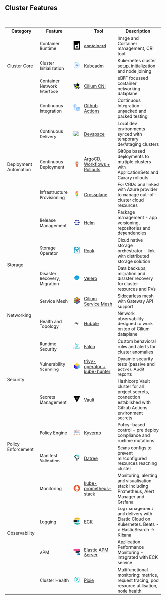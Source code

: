 
## Cluster Features
<br> 
<table>
    <tr>
        <th>Category</th>
        <th>Feature</th>
        <th></th>
        <th>Tool</th>
        <th>Description</th>
    </tr>
    <tr>
        <td rowspan="3">Cluster Core</td>
        <td>Container Runtime</td>
        <td><img width="96" src="images/logos/containerd.png"></td>
        <td><a href="https://containerd.io/">containerd</a></td>
        <td>Image and Container management, CRI tool</td>
    </tr>
    <tr>
        <td>Cluster Initialization</td>
        <td><img width="96" src="images/logos/kubeadm.png"></td>
        <td><a href="https://kubernetes.io/docs/reference/setup-tools/kubeadm/">Kubeadm</a></td>
        <td>Kubernetes cluster setup, initialization and node joining</td>
    </tr>
    <tr>
        <td>Container Network Interface</td>
        <td><img width="96" src="images/logos/ebpf.png"></td>
        <td><a href="https://cilium.io/use-cases/cni/">Cilium CNI</a></td>
        <td>eBPF focussed container networking dataplane</td>
    </tr>
    <tr>
        <td rowspan="5">Deployment Automation</td>
        <td>Continuous Integration</td>
        <td><img width="96" src="images/logos/githubactions.png"></td>
        <td><a href=https://github.com/features/actions>Github Actions</a></td>
        <td>Continuous Integration - unpacked and packed testing</td>
    </tr>
    <tr>
        <td>Continuous Delivery</td>
        <td><img width="96" src="images/logos/devspace.avif"></td>
        <td><a href="https://www.devspace.sh/">Devspace</a></td>
        <td>Local dev environments synced with temporary dev/staging clusters</td>
    </tr>
    <tr>
        <td>Continuous Deployment</td>
        <td><img width="96" src="images/logos/argo.svg"></td>
        <td><a href="https://argoproj.github.io/cd">ArgoCD, Workflows + Rollouts</a></td>
        <td>GitOps based deployments to multiple clusters with ApplicationSets and Canary rollouts</td>
    </tr>
    <tr>
        <td>Infrastructure Provisioning</td>
        <td><img width="96" src="images/logos/crossplane.png"></td>
        <td><a href="https://www.crossplane.io/">Crossplane</a></td>
        <td>For CRDs and linked with Azure provider to manage out-of-cluster cloud resources</td>
    </tr>
    <tr>
        <td>Release Management</td>
        <td><img width="96" src="images/logos/helm.png"></td>
        <td><a href="https://helm.sh/">Helm</a></td>
        <td>Package management - app versioning, repositories and dependencies</td>
    </tr>
    <tr>
        <td rowspan="2">Storage</td>
        <td>Storage Operator</td>
        <td><img width="96" src="images/logos/rook.png"></td>
        <td><a href="https://rook.io/">Rook</a></td>
        <td>Cloud native storage orchestrator - link with distributed storage solution</td>
    </tr>
    <tr>
        <td>Disaster Recovery, Migration</td>
        <td><img width="96" src="images/logos/velero.png"></td>
        <td><a href="https://velero.io/">Velero</a></td>
        <td>Data backups, migration and disaster recovery for cluster resources and PVs</td>
    </tr>
    <tr>
        <td rowspan="2">Networking</td>
        <td>Service Mesh</td>
        <td><img width="96" src="images/logos/cilium.png"></td>
        <td><a href="https://cilium.io/use-cases/service-mesh/">Cilium Service Mesh</a></td>
        <td>Sidecarless mesh with Gateway API support</td>
    </tr>
    <tr>
        <td>Health and Topology</td>
        <td><img width="124" src="images/logos/hubble.png"></td>
        <td><a href="https://github.com/cilium/hubble">Hubble</a></td>
        <td>Network observability designed to work on top of Cilium dataplane</td>
    </tr>
    <tr>
        <td rowspan="3">Security</td>
        <td>Runtime Security</td>
        <td><img width="96" src="images/logos/falco.png"></td>
        <td><a href="https://falco.org/">Falco</a></td>
        <td>Custom behavioral rules and alerts for cluster anomalies</td>
    </tr>
    <tr>
        <td>Vulnerability Scanning</td>
        <td><img width="96" src="images/logos/trivy.png"></td>
        <td><a href="https://github.com/aquasecurity/trivy-operator">trivy-operator + kube-hunter</a></td>
        <td>Dynamic security tests (passive and active). Audit reports </td>
    </tr>
    <tr>
        <td>Secrets Management</td>
        <td><img width="96" src="images/logos/vault.png"></td>
        <td><a href="https://www.vaultproject.io/">Vault</a></td>
        <td>Hashicorp Vault cluster for all project secrets, connection established with Github Actions environment secrets</td>
    </tr>
    <tr>
        <td rowspan="2">Policy Enforcement</td>
        <td>Policy Engine</td>
        <td><img width="96" src="images/logos/kyverno.png"></td>
        <td><a href="https://kyverno.io">Kyverno</a></td>
        <td>Policy-based control - pre deploy compliance and runtime mutations</td>
    </tr>
    <tr>
        <td>Manifest Validation</td>
        <td><img width="96" src="images/logos/datree.png"></td>
        <td><a href="https://www.datree.io/">Datree</a></td>
        <td>Scans configs to prevent misconfigured resources reaching cluster</td>
    </tr>
    <tr>
        <td rowspan="4">Observability</td>
        <td>Monitoring</td>
        <td><img width="96" src="images/logos/prom.png"></td>
        <td><a href="https://artifacthub.io/packages/helm/prometheus-community/kube-prometheus-stack">kube-prometheus-stack</a></td>
        <td>Monitoring, alerting and visualisation stack including Prometheus, Alert Manager and Grafana</td>
    </tr>
    <tr>
        <td>Logging</td>
        <td><img width="96" src="images/logos/eck.png"></td>
        <td><a href="https://www.elastic.co/guide/en/cloud-on-k8s/2.8/k8s-quickstart.html">ECK</a></td>
        <td>Log management and delivery with Elastic Cloud on Kubernetes. Beats -> ElasticSearch -> Kibana</td>
    </tr>
    <tr>
        <td>APM</td>
        <td><img width="96" src="images/logos/apm.svg"></td>
        <td><a href="https://www.elastic.co/guide/en/cloud-on-k8s/2.8/k8s-apm-server.html">Elastic APM Server</a></td>
        <td>Application Performance Monitoring - integrated with ECK service</td>
    </tr>
    <tr>
        <td>Cluster Health</td>
        <td><img width="96" src="images/logos/Pixie.png"></td>
        <td><a href="https://px.dev/">Pixie</a></td>
        <td>Multifunctional monitoring: metrics, request tracing, pod resource utilisation, node health</td>
    </tr>
    <!-- Add more rows for other tools -->
</table>
<br>